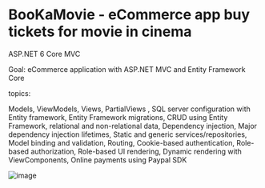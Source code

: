 # BooKaMovie - eCommerce app buy tickets for movie in cinema

ASP.NET 6 Core MVC

Goal:  eCommerce application with ASP.NET MVC and Entity Framework Core

topics:

Models, ViewModels, Views, PartialViews , SQL server configuration with Entity framework, Entity Framework migrations, CRUD using Entity Framework, relational and non-relational data, Dependency injection, Major dependency injection lifetimes, Static and generic services/repositories, Model binding and validation, Routing, Cookie-based authentication, Role-based authorization, Role-based UI rendering, Dynamic rendering with ViewComponents, Online payments using Paypal SDK

![image](https://user-images.githubusercontent.com/103057715/179372047-9df1a247-eddb-4114-98b7-551548470929.png)
